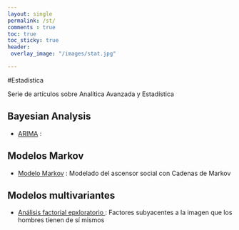 ```yaml
---
layout: single
permalink: /st/
comments : true
toc: true
toc_sticky: true
header: 
 overlay_image: "/images/stat.jpg"

---
```

 
 #Estadistica

Serie de artículos sobre Analítica Avanzada y Estadística

## Bayesian Analysis
* [ARIMA](https://issamfakhari.github.io/statistics/ARIMA/) : 



## Modelos Markov

* [Modelo Markov](https://issamfakhari.github.io/statistics/CadenasMarkov/) : Modelado del ascensor social con Cadenas de Markov




## Modelos multivariantes

* [Análisis factorial epxloratorio ](https://issamfakhari.github.io/statistics/analisisFactorialExploratorio/) : Factores subyacentes a la imagen que los hombres tienen de sí mismos


